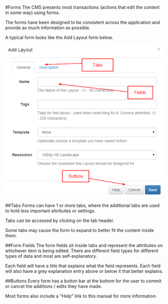 <!--toc=tour-->
#Forms
The CMS presents most transactions (actions that edit the content in some way) using forms.

The forms have been designed to be consistent across the application and provide as much information as possible.

A typical form looks like the Add Layout form below.

![Forms](img/tour_cms_forms.png)

##Tabs
Forms can have 1 or more tabs, where the additional tabs are used to hold less important attributes or settings.

Tabs can be accessed by clicking on the tab header.

Some tabs may cause the form to expand to better fit the content inside them.

##Form Fields
The form fields sit inside tabs and represent the attributes on whichever item is being edited. There are different field types for different types of data and most are self-explanatory.

Each field will have a title that explains what the field represents. Each field will also have a grey explanation entry above or below it that better explains.

##Buttons
Every form has a button bar at the bottom for the user to commit or cancel the additions / edits they have made.

Most forms also include a "Help" link to this manual for more information.
